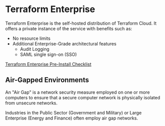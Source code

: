 # Terraform Enterprise

Terraform Enterprise is the self-hosted distribution of Terraform Cloud. It
offers a private instance of the service with benefits such as:

- No resource limits
- Additional Enterprise-Grade architectural features
    - Audit Logging
    - SAML single sign-on (SSO)

[Terraform Enterprise Pre-Install Checklist](https://developer.hashicorp.com/terraform/enterprise/replicated/install/pre-install-checklist)

## Air-Gapped Environments

An "Air Gap" is a network security measure employed on one or more computers
to ensure that a secure computer network is physically isolated from unsecure
networks.

Industries in the Public Sector (Government and Military) or Large Enterprise
(Energy and Finance) often employ air gap networks.
